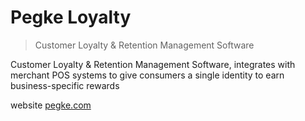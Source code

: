 # Pegke Loyalty
> Customer Loyalty & Retention Management Software

Customer Loyalty & Retention Management Software, integrates with merchant POS systems to give consumers a single identity to earn business-specific rewards

website [pegke.com](https://pegke.com)
